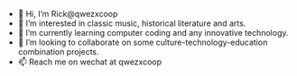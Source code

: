 - 👋 Hi, I’m Rick@qwezxcoop
- 👀 I’m interested in classic music, historical literature and arts.
- 🌱 I’m currently learning computer coding and any innovative technology.
- 💞️ I’m looking to collaborate on some culture-technology-education combination projects.
- 📫 Reach me on wechat at qwezxcoop

<!---
qwezxcoop/qwezxcoop is a ✨ special ✨ repository because its `README.md` (this file) appears on your GitHub profile.
You can click the Preview link to take a look at your changes.
--->
